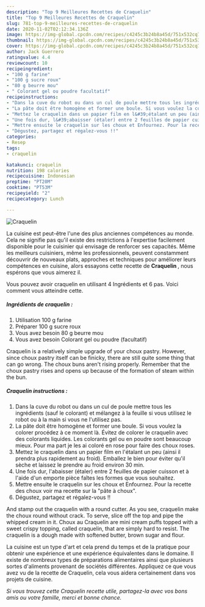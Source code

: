 ```yaml
---
description: "Top 9 Meilleures Recettes de Craquelin"
title: "Top 9 Meilleures Recettes de Craquelin"
slug: 781-top-9-meilleures-recettes-de-craquelin
date: 2020-11-02T02:12:34.136Z
image: https://img-global.cpcdn.com/recipes/c4245c3b24b8a45d/751x532cq70/craquelin-photo-principale-de-la-recette.jpg
thumbnail: https://img-global.cpcdn.com/recipes/c4245c3b24b8a45d/751x532cq70/craquelin-photo-principale-de-la-recette.jpg
cover: https://img-global.cpcdn.com/recipes/c4245c3b24b8a45d/751x532cq70/craquelin-photo-principale-de-la-recette.jpg
author: Jack Guerrero
ratingvalue: 4.4
reviewcount: 10
recipeingredient:
- "100 g farine"
- "100 g sucre roux"
- "80 g beurre mou"
- " Colorant gel ou poudre facultatif"
recipeinstructions:
- "Dans la cuve du robot ou dans un cul de poule mettre tous les ingrédients (sauf le colorant) et mélangez à la feuille si vous utilisez le robot ou à la main si vous ne l&#39;utilisez pas."
- "La pâte doit être homogène et former une boule. Si vous voulez la colorer procédez à ce moment là. Évitez de colorer le craquelin avec des colorants liquides. Les colorants gel ou en poudre sont beaucoup mieux. Pour ma part je les ai coloré en rose pour faire des choux roses."
- "Mettez le craquelin dans un papier film en l&#39;étalant un peu (ainsi il prendra plus rapidement au froid). Emballez le bien pour éviter qu&#39;il sèche et laissez le prendre au froid environ 30 min."
- "Une fois dur, l&#39;abaisser (étaler) entre 2 feuilles de papier cuisson et à l&#39;aide d&#39;un emporte pièce faîtes les formes que vous souhaitez."
- "Mettre ensuite le craquelin sur les choux et Enfournez. Pour la recette des choux voir ma recette sur la &#34;pâte à choux&#34;."
- "Dégustez, partagez et régalez-vous !!"
categories:
- Resep
tags:
- craquelin

katakunci: craquelin 
nutrition: 198 calories
recipecuisine: Indonesian
preptime: "PT20M"
cooktime: "PT53M"
recipeyield: "2"
recipecategory: Lunch

---
```



![Craquelin](https://img-global.cpcdn.com/recipes/c4245c3b24b8a45d/751x532cq70/craquelin-photo-principale-de-la-recette.jpg)

La cuisine est peut-être l'une des plus anciennes compétences au monde. Cela ne signifie pas qu'il existe des restrictions à l'expertise facilement disponible pour le cuisinier qui envisage de renforcer ses capacités. Même les meilleurs cuisiniers, même les professionnels, peuvent constamment découvrir de nouveaux plats, approches et techniques pour améliorer leurs compétences en cuisine, alors essayons cette recette de <strong> Craquelin </strong>, nous espérons que vous aimerez il.

<!--inarticleads1-->

Vous pouvez avoir craquelin en utilisant 4 Ingrédients et 6 pas. Voici comment vous atteindre cette.

##### Ingrédients de craquelin :

1. Utilisation 100 g farine
1. Préparer 100 g sucre roux
1. Vous avez besoin 80 g beurre mou
1. Vous avez besoin  Colorant gel ou poudre (facultatif)


Craquelin is a relatively simple upgrade of your choux pastry. However, since choux pastry itself can be finicky, there are still quite some thing that can go wrong. The choux buns aren&#39;t rising properly. Remember that the choux pastry rises and opens up because of the formation of steam within the bun. 

<!--inarticleads2-->

##### Craquelin instructions :

1. Dans la cuve du robot ou dans un cul de poule mettre tous les ingrédients (sauf le colorant) et mélangez à la feuille si vous utilisez le robot ou à la main si vous ne l&#39;utilisez pas.
1. La pâte doit être homogène et former une boule. Si vous voulez la colorer procédez à ce moment là. Évitez de colorer le craquelin avec des colorants liquides. Les colorants gel ou en poudre sont beaucoup mieux. Pour ma part je les ai coloré en rose pour faire des choux roses.
1. Mettez le craquelin dans un papier film en l&#39;étalant un peu (ainsi il prendra plus rapidement au froid). Emballez le bien pour éviter qu&#39;il sèche et laissez le prendre au froid environ 30 min.
1. Une fois dur, l&#39;abaisser (étaler) entre 2 feuilles de papier cuisson et à l&#39;aide d&#39;un emporte pièce faîtes les formes que vous souhaitez.
1. Mettre ensuite le craquelin sur les choux et Enfournez. Pour la recette des choux voir ma recette sur la &#34;pâte à choux&#34;.
1. Dégustez, partagez et régalez-vous !!


And stamp out the craquelin with a round cutter. As you see, craquelin make the choux round without crack. To serve, slice off the top and pipe the whipped cream in it. Choux au Craquelin are mini cream puffs topped with a sweet crispy topping, called craquelin, that are simply hard to resist. The craquelin is a dough made with softened butter, brown sugar and flour. 

<!--inarticleads1-->

<p>
La cuisine est un type d'art et cela prend du temps et de la pratique pour obtenir une expérience et une expérience équivalentes dans le domaine. Il existe de nombreux types de préparations alimentaires ainsi que plusieurs sortes d'aliments provenant de sociétés différentes. Appliquez ce que vous avez vu de la recette de Craquelin, cela vous aidera certainement dans vos projets de cuisine.
</p>

<p>
<i>Si vous trouvez cette Craquelin recette utile, partagez-la avec vos bons amis ou votre famille, merci et bonne chance.</i>
</p>

